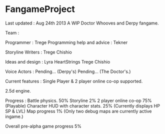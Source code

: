 FangameProject
==============
Last updated : Aug 24th 2013
A WIP Doctor Whooves and Derpy fangame.

Team :

Programmer : Trege
Programming help and advice : Tekner

Storyline Writers : 
Trege 
Chishio

Ideas and design :
Lyra HeartStrings 
Trege 
Chishio

Voice Actors :
Pending... (Derpy's)
Pending... (The Doctor's.)

Current features :
Single Player &
2 player online co-op supported.

2.5d engine.

Progress :
Battle physics. 50%
Storyline 2%
2 player online co-op 75% (Playable)
Character HUD with character stats. 25% (Currently displays HP SP & LVL)
Map progress 1% (Only two debug maps are currently active ingame.)






Overall pre-alpha game progress 5%


